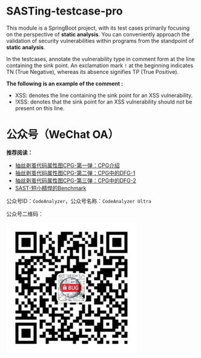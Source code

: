 # SASTing-testcase-pro

This module is a SpringBoot project, with its test cases primarily focusing on the perspective of **static analysis**. You can conveniently approach the validation of security vulnerabilities within programs from the standpoint of **static analysis**.

In the testcases, annotate the vulnerability type in comment form at the line containing the sink point. An exclamation mark `!` at the beginning indicates TN (True Negative), whereas its absence signifies TP (True Positive).

**The following is an example of the comment :** 

- XSS: denotes the line containing the sink point for an XSS vulnerability.
- !XSS: denotes that the sink point for an XSS vulnerability should not be present on this line.

# 公众号（WeChat OA）

**推荐阅读：**

- [抽丝剥茧代码属性图CPG-第一弹：CPG介绍](https://mp.weixin.qq.com/s/JieX9Q4KLDAfH4s_FCvoXQ)
- [抽丝剥茧代码属性图CPG-第二弹：CPG中的DFG-1](https://mp.weixin.qq.com/s/GtnILXWXaPWKmnammGaMuQ)
- [抽丝剥茧代码属性图CPG-第三弹：CPG中的DFG-2](https://mp.weixin.qq.com/s/x7cAdgn6qx13vw_ODQNb7g)
- [SAST-短小精悍的Benchmark](https://mp.weixin.qq.com/s/s9k6YTTrf-Wj0A_vAce4Fg)

公众号ID：`CodeAnalyzer`，公众号名称：`CodeAnalyzer Ultra`

公众号二维码：

![Alt text](src/main/resources/CodeAnalyzer_ewm.jpg)
